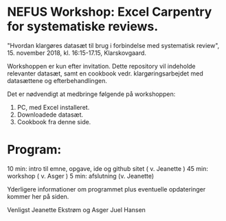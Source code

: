 # NEFUS Workshop: Excel Carpentry for systematiske reviews.
"Hvordan klargøres datasæt til brug i forbindelse med systematisk review", 15. november 2018, kl. 16:15-17.15, Klarskovgaard.

Workshoppen er kun efter invitation. Dette repository vil indeholde relevanter datasæt, samt en cookbook vedr. klargøringsarbejdet 
med datasættene og efterbehandlingen.

Det er nødvendigt at medbringe følgende på workshoppen:
1) PC, med Excel installeret.
2) Downloadede datasæt.
3) Cookbook fra denne side.

# Program:
10 min: intro til emne, opgave, ide og github sitet ( v. Jeanette )
45 min: workshop ( v. Asger )
 5 min: afslutning (v. Jeanette)
                          
Yderligere informationer om programmet plus eventuelle opdateringer kommer her på siden.

Venligst
Jeanette Ekstrøm og Asger Juel Hansen
